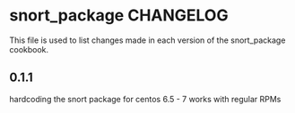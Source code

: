 snort_package CHANGELOG
=======================

This file is used to list changes made in each version of the snort_package cookbook.

0.1.1
-----
hardcoding the snort package for centos 6.5 - 7 works with regular RPMs

